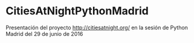 # CitiesAtNightPythonMadrid
Presentación del proyecto http://citiesatnight.org/ en la sesión de Python Madrid del 29 de junio de 2016
